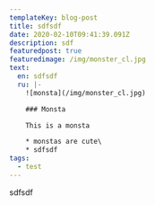 ```yaml
---
templateKey: blog-post
title: sdfsdf
date: 2020-02-10T09:41:39.091Z
description: sdf
featuredpost: true
featuredimage: /img/monster_cl.jpg
text:
  en: sdfsdf
  ru: |-
    ![monsta](/img/monster_cl.jpg)

    ### Monsta

    This is a monsta

    * monstas are cute\
    * sdfsdf
tags:
  - test
---
```

sdfsdf
